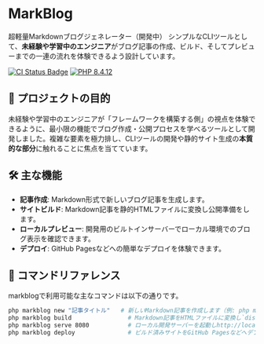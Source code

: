 # MarkBlog

超軽量Markdownブログジェネレーター（開発中）
シンプルなCLIツールとして、**未経験や学習中のエンジニア**がブログ記事の作成、ビルド、そしてプレビューまでの一連の流れを体験できるよう設計しています。

<a href="https://github.com/makohawk/markblog/actions/workflows/test.yml"><img src="https://github.com/makohawk/markblog/actions/workflows/test.yml/badge.svg" alt="CI Status Badge"></a>
   <a href="https://php.net"><img src="https://img.shields.io/badge/PHP-8.4+-777BB4" alt="PHP 8.4.12"></a>

## 🎯 プロジェクトの目的

未経験や学習中のエンジニアが「フレームワークを構築する側」の視点を体験できるように、最小限の機能でブログ作成・公開プロセスを学べるツールとして開発しました。複雑な要素を極力排し、CLIツールの開発や静的サイト生成の**本質的な部分**に触れることに焦点を当てています。

## 🛠 主な機能

-   **記事作成**: Markdown形式で新しいブログ記事を生成します。
-   **サイトビルド**: Markdown記事を静的HTMLファイルに変換し公開準備をします。
-   **ローカルプレビュー**: 開発用のビルトインサーバーでローカル環境でのブログ表示を確認できます。
-   **デプロイ**: GitHub Pagesなどへの簡単なデプロイを体験できます。

## 🚀 コマンドリファレンス

markblogで利用可能な主なコマンドは以下の通りです。

```bash
php markblog new "記事タイトル"   # 新しいMarkdown記事を作成します（例: php markblog new "初めてのブログ"）
php markblog build                # Markdown記事をHTMLファイルに変換し`dist/`ディレクトリに出力します
php markblog serve 8080           # ローカル開発サーバーを起動しhttp://localhost:8080 でプレビューします
php markblog deploy               # ビルド済みサイトをGitHub Pagesなどへデプロイします
```
